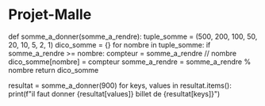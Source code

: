 # Projet-Malle


def somme_a_donner(somme_a_rendre):
    tuple_somme = (500, 200, 100, 50, 20, 10, 5, 2, 1)
    dico_somme = {}
    for nombre in tuple_somme:
        if somme_a_rendre >= nombre:
            compteur = somme_a_rendre // nombre
            dico_somme[nombre] = compteur
            somme_a_rendre = somme_a_rendre % nombre
    return dico_somme

            

resultat = somme_a_donner(900)
for keys, values in resultat.items():
    print(f"il faut donner {resultat[values]} billet de {resultat[keys]}")


